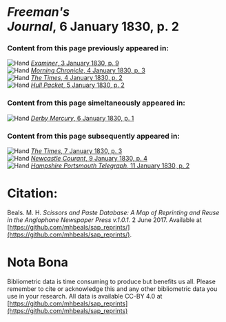# *Freeman's Journal*, 6 January 1830, p. 2  
  
### Content from this page previously appeared in:  
![Hand](http://scissorsandpaste.net/wp-content/uploads/2017/06/smallhandpointer.png) [*Examiner*, 3 January 1830, p. 9](https://mhbeals.github.io/sap_html/Examiner/Examiner-3-January-1830-p-9)  
![Hand](http://scissorsandpaste.net/wp-content/uploads/2017/06/smallhandpointer.png) [*Morning Chronicle*, 4 January 1830, p. 3](https://mhbeals.github.io/sap_html/Morning-Chronicle/Morning-Chronicle-4-January-1830-p-3)  
![Hand](http://scissorsandpaste.net/wp-content/uploads/2017/06/smallhandpointer.png) [*The Times*, 4 January 1830, p. 2](https://mhbeals.github.io/sap_html/The-Times/The-Times-4-January-1830-p-2)  
![Hand](http://scissorsandpaste.net/wp-content/uploads/2017/06/smallhandpointer.png) [*Hull Packet*, 5 January 1830, p. 2](https://mhbeals.github.io/sap_html/Hull-Packet/Hull-Packet-5-January-1830-p-2)  
  
### Content from this page simeltaneously appeared in:  
![Hand](http://scissorsandpaste.net/wp-content/uploads/2017/06/smallhandpointer.png) [*Derby Mercury*, 6 January 1830, p. 1](https://mhbeals.github.io/sap_html/Derby-Mercury/Derby-Mercury-6-January-1830-p-1)  
  
### Content from this page subsequently appeared in:  
![Hand](http://scissorsandpaste.net/wp-content/uploads/2017/06/smallhandpointer.png) [*The Times*, 7 January 1830, p. 3](https://mhbeals.github.io/sap_html/The-Times/The-Times-7-January-1830-p-3)  
![Hand](http://scissorsandpaste.net/wp-content/uploads/2017/06/smallhandpointer.png) [*Newcastle Courant*, 9 January 1830, p. 4](https://mhbeals.github.io/sap_html/Newcastle-Courant/Newcastle-Courant-9-January-1830-p-4)  
![Hand](http://scissorsandpaste.net/wp-content/uploads/2017/06/smallhandpointer.png) [*Hampshire Portsmouth Telegraph*, 11 January 1830, p. 2](https://mhbeals.github.io/sap_html/Hampshire-Portsmouth-Telegraph/Hampshire-Portsmouth-Telegraph-11-January-1830-p-2)  


# Citation: 

Beals. M. H. *Scissors and Paste Database: A Map of Reprinting and Reuse in the Anglophone Newspaper Press v.1.0.1.* 2 June 2017. Available at [https://github.com/mhbeals/sap_reprints/](https://github.com/mhbeals/sap_reprints/). 

# Nota Bona

Bibliometric data is time consuming to produce but benefits us all. Please remember to cite or acknowledge this and any other bibliometric data you use in your research. All data is available CC-BY 4.0 at [https://github.com/mhbeals/sap_reprints](https://github.com/mhbeals/sap_reprints)